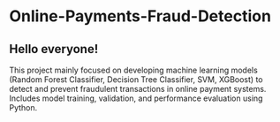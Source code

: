 # Online-Payments-Fraud-Detection

## Hello everyone! 

This project mainly focused on developing machine learning models (Random Forest Classifier, Decision Tree Classifier, SVM, XGBoost) to detect and prevent fraudulent transactions in online payment systems. Includes model training, validation, and performance evaluation using Python.
